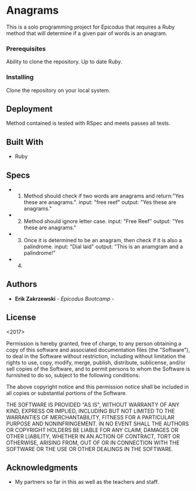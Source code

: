 # Anagrams

  This is a solo programming project for Epicodus that requires a Ruby method that
  will determine if a given pair of words is an anagram.


### Prerequisites

Ability to clone the repository.
Up to date Ruby.

### Installing

Clone the repository on your local system.


## Deployment

Method contained is tested with RSpec and meets passes all tests.

## Built With

* Ruby




## Specs


* 1. Method should check if two words are anagrams and return:"Yes these are anagrams.".
    input: "free reef"
    output: "Yes these are anagrams."

* 2. Method should ignore letter case.
    input: "Free Reef"
    output: "Yes these are anagrams."

* 3. Once it is determined to be an anagram, then check if it is also a palindrome.
    input: "Dial laid"
    output: "This is an anamgram and a palindrome!"

* 4.


## Authors

* **Erik Zakrzewski** - *Epicodus Bootcamp* -


## License

 <2017> <Erik Zakrzewski>

Permission is hereby granted, free of charge, to any person obtaining a copy of this software and associated documentation files (the "Software"), to deal in the Software without restriction, including without limitation the rights to use, copy, modify, merge, publish, distribute, sublicense, and/or sell copies of the Software, and to permit persons to whom the Software is furnished to do so, subject to the following conditions:

The above copyright notice and this permission notice shall be included in all copies or substantial portions of the Software.

THE SOFTWARE IS PROVIDED "AS IS", WITHOUT WARRANTY OF ANY KIND, EXPRESS OR IMPLIED, INCLUDING BUT NOT LIMITED TO THE WARRANTIES OF MERCHANTABILITY, FITNESS FOR A PARTICULAR PURPOSE AND NONINFRINGEMENT. IN NO EVENT SHALL THE AUTHORS OR COPYRIGHT HOLDERS BE LIABLE FOR ANY CLAIM, DAMAGES OR OTHER LIABILITY, WHETHER IN AN ACTION OF CONTRACT, TORT OR OTHERWISE, ARISING FROM, OUT OF OR IN CONNECTION WITH THE SOFTWARE OR THE USE OR OTHER DEALINGS IN THE SOFTWARE.

## Acknowledgments

* My partners so far in this as well as the teachers and staff.
